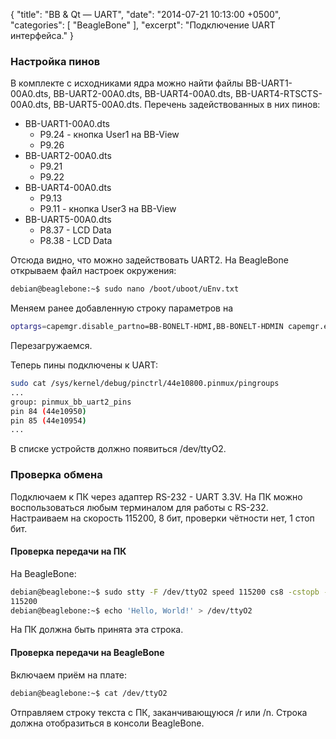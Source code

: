 {
  "title": "BB & Qt — UART",
  "date": "2014-07-21 10:13:00 +0500",
  "categories": [ "BeagleBone" ],
  "excerpt": "Подключение UART интерфейса."
}

### Настройка пинов

В комплекте с исходниками ядра можно найти файлы BB-UART1-00A0.dts, BB-UART2-00A0.dts, BB-UART4-00A0.dts, BB-UART4-RTSCTS-00A0.dts, BB-UART5-00A0.dts.
Перечень задействованных в них пинов:
  * BB-UART1-00A0.dts
    * P9.24 - кнопка User1 на BB-View
    * P9.26
  * BB-UART2-00A0.dts
    * P9.21
    * P9.22
  * BB-UART4-00A0.dts
    * P9.13
    * P9.11 - кнопка User3 на BB-View
  * BB-UART5-00A0.dts
    * P8.37 - LCD Data
    * P8.38 - LCD Data

Отсюда видно, что можно задействовать UART2.
На BeagleBone открываем файл настроек окружения:
```bash
debian@beaglebone:~$ sudo nano /boot/uboot/uEnv.txt
```

Меняем ранее добавленную строку параметров на
```bash
optargs=capemgr.disable_partno=BB-BONELT-HDMI,BB-BONELT-HDMIN capemgr.enable_partno=BB-VIEW-LCD7-01,BB-UART2
```
Перезагружаемся.

Теперь пины подключены к UART:
```bash
sudo cat /sys/kernel/debug/pinctrl/44e10800.pinmux/pingroups
...
group: pinmux_bb_uart2_pins
pin 84 (44e10950)
pin 85 (44e10954)
...
```
В списке устройств должно появиться /dev/ttyO2.

### Проверка обмена

Подключаем к ПК через адаптер RS-232 - UART 3.3V. На ПК можно воспользоваться любым терминалом для работы с RS-232. Настраиваем на скорость 115200, 8 бит, проверки чётности нет, 1 стоп бит.

#### Проверка передачи на ПК

На BeagleBone:
```bash
debian@beaglebone:~$ sudo stty -F /dev/ttyO2 speed 115200 cs8 -cstopb -parenb
115200
debian@beaglebone:~$ echo 'Hello, World!' > /dev/ttyO2
```
На ПК должна быть принята эта строка.

#### Проверка передачи на BeagleBone
Включаем приём на плате:
```bash
debian@beaglebone:~$ cat /dev/ttyO2
```

Отправляем строку текста с ПК, заканчивающуюся /r или /n. Строка должна отобразиться в консоли BeagleBone.